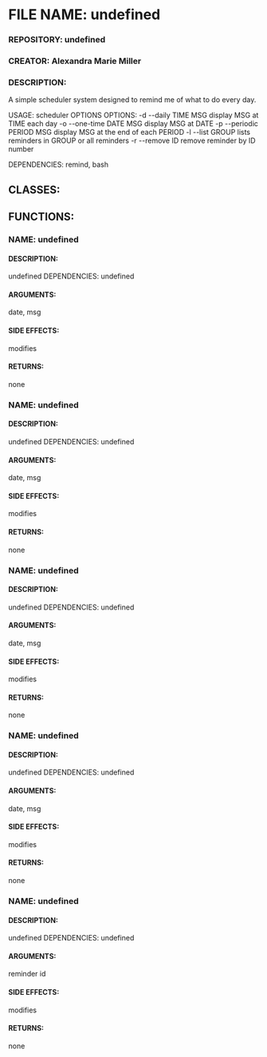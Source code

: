# FILE NAME: undefined
### REPOSITORY: undefined
### CREATOR:  Alexandra Marie Miller
### DESCRIPTION:
A simple scheduler system designed to remind me of what to do every day.

USAGE: scheduler OPTIONS
  OPTIONS:
  -d --daily      TIME    MSG     display MSG at TIME each day
  -o --one-time   DATE    MSG     display MSG at DATE
  -p --periodic   PERIOD  MSG     display MSG at the end of each PERIOD
  -l --list       GROUP           lists reminders in GROUP or all reminders
  -r --remove     ID              remove reminder by ID number


DEPENDENCIES: 
 remind, bash
## CLASSES:

## FUNCTIONS: 
### NAME: undefined
#### DESCRIPTION:
undefined
DEPENDENCIES: undefined
#### ARGUMENTS: 
 date, msg
#### SIDE EFFECTS:
 modifies 
#### RETURNS:
 none

### NAME: undefined
#### DESCRIPTION:
undefined
DEPENDENCIES: undefined
#### ARGUMENTS: 
 date, msg
#### SIDE EFFECTS:
 modifies 
#### RETURNS:
 none

### NAME: undefined
#### DESCRIPTION:
undefined
DEPENDENCIES: undefined
#### ARGUMENTS: 
 date, msg
#### SIDE EFFECTS:
 modifies 
#### RETURNS:
 none

### NAME: undefined
#### DESCRIPTION:
undefined
DEPENDENCIES: undefined
#### ARGUMENTS: 
 date, msg
#### SIDE EFFECTS:
 modifies 
#### RETURNS:
 none

### NAME: undefined
#### DESCRIPTION:
undefined
DEPENDENCIES: undefined
#### ARGUMENTS: 
 reminder id
#### SIDE EFFECTS:
 modifies 
#### RETURNS:
 none

